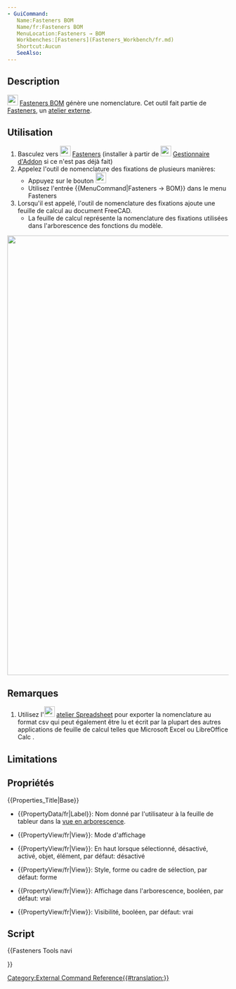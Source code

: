 ```yaml
---
- GuiCommand:
   Name:Fasteners BOM
   Name/fr:Fasteners BOM
   MenuLocation:Fasteners → BOM
   Workbenches:[Fasteners](Fasteners_Workbench/fr.md)
   Shortcut:Aucun
   SeeAlso:
---
```


## Description

<img alt="" src=images/Fasteners_BOM.svg  style="width:24px;"> [Fasteners BOM](Fasteners_BOM/fr.md) génère une nomenclature. Cet outil fait partie de [Fasteners](Fasteners_Workbench/fr.md), un [atelier externe](external_workbenches/fr.md).

## Utilisation

1.  Basculez vers <img alt="" src=images/Fasteners_workbench_icon.svg  style="width:24px;"> [Fasteners](Fasteners_Workbench.md) (installer à partir de <img alt="" src=images/AddonManager.svg  style="width:24px;"> [Gestionnaire d\'Addon](Addon_Manager/fr.md) si ce n\'est pas déjà fait)
2.  Appelez l\'outil de nomenclature des fixations de plusieurs manières:
    -   Appuyez sur le bouton <img alt="" src=images/Fasteners_BOM.svg  style="width:24px;">
    -   Utilisez l\'entrée {{MenuCommand|Fasteners → BOM}} dans le menu Fasteners
3.  Lorsqu\'il est appelé, l\'outil de nomenclature des fixations ajoute une feuille de calcul au document FreeCAD.
    -   La feuille de calcul représente la nomenclature des fixations utilisées dans l\'arborescence des fonctions du modèle.

<img alt="" src=images/BOM_example-1.FCStd.png  style="width:1000px;">

## Remarques

1.  Utilisez l\'<img alt="" src=images/Workbench_Spreadsheet.svg  style="width:24px;"> [atelier Spreadsheet](Spreadsheet_Workbench/fr.md) pour exporter la nomenclature au format csv qui peut également être lu et écrit par la plupart des autres applications de feuille de calcul telles que Microsoft Excel ou LibreOffice Calc .

## Limitations

## Propriétés


{{Properties_Title|Base}}

-    {{PropertyData/fr|Label}}: Nom donné par l\'utilisateur à la feuille de tableur dans la [vue en arborescence](tree_view/fr.md).

-    {{PropertyView/fr|View}}: Mode d\'affichage

-    {{PropertyView/fr|View}}: En haut lorsque sélectionné, désactivé, activé, objet, élément, par défaut: désactivé

-    {{PropertyView/fr|View}}: Style, forme ou cadre de sélection, par défaut: forme

-    {{PropertyView/fr|View}}: Affichage dans l\'arborescence, booléen, par défaut: vrai

-    {{PropertyView/fr|View}}: Visibilité, booléen, par défaut: vrai

## Script





{{Fasteners Tools navi

}} 

[Category:External Command Reference{{\#translation:}}](Category:External_Command_Reference.md)
